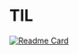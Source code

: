 # TIL
[![Readme Card](https://github-readme-stats.vercel.app/api/pin/?username=anuraghazra&theme=jolly&repo=github-readme-stats)](https://github.com/anuraghazra/github-readme-stats)
